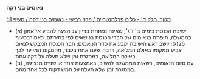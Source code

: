 **נאומים בני דקה**

[מקור: חלק ד׳ - כלים פרלמנטריים / פרק רביעי - נאומים בני דקה / סעיף 51](https://he.wikisource.org/wiki/תקנון_הכנסת#סעיף_51)

 * (א) ישיבת הכנסת בימים ב׳ ו־ג׳, שאינה נפתחת בדיון על הצעה להביע אי־אמון בממשלה, תיפתח בנאומים של חברי הכנסת בנושאים לפי בחירתם, כאמורבסעיף 25(ג); יושב ראש הישיבה יקבע את סדר הנואמים; חבר הכנסת המבקש לנאום יצביע ממקומו באולם המליאה, וידבר, פעם אחת בלבד, מהמקום המיועד לכך באולם המליאה, במסגרת זמן שלא תעלה על דקה אחת.
 * (ב) עם סיום הנאומים, רשאית הממשלה להשיב, באמצעות אחד או שניים מנציגיה, במסגרת זמן שלא תעלה על חמש דקות לכל אחד מהם.